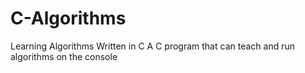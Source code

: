 # C-Algorithms
Learning Algorithms Written in C
A C program that can teach and run algorithms on the console
